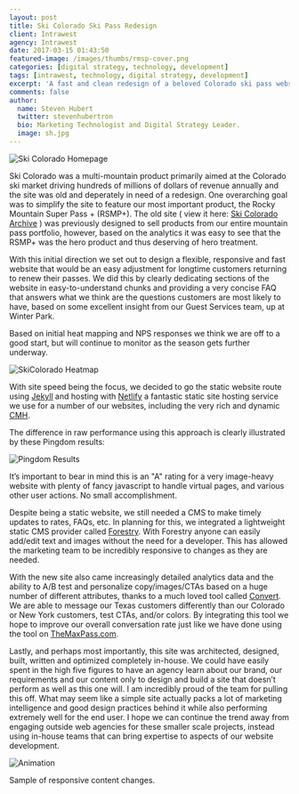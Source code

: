 ```yaml
---
layout: post
title: Ski Colorado Ski Pass Redesign
client: Intrawest
agency: Intrawest
date: 2017-03-15 01:43:50
featured-image: /images/thumbs/rmsp-cover.png
categories: [digital strategy, technology, development]
tags: [intrawest, technology, digital strategy, development]
excerpt: 'A fast and clean redesign of a beloved Colorado ski pass website backed by a static site CMS featuring quick load times and clear messaging.'
comments: false
author:
  name: Steven Hubert
  twitter: stevenhubertron
  bio: Marketing Technologist and Digital Strategy Leader.
  image: sh.jpg
---
```


![Ski Colorado Homepage](/images/sc_home.png)

Ski Colorado was a multi-mountain product primarily aimed at the Colorado ski market driving hundreds of millions of dollars of revenue annually and the site was old and deperately in need of a redesign. One overarching goal was to simplify the site to feature our most important product, the Rocky Mountain Super Pass + (RSMP+). The old site ( view it here: [Ski Colorado Archive](http://bit.ly/2nK78AP) ) was previously designed to sell products from our entire mountain pass portfolio, however, based on the analytics it was easy to see that the RSMP+ was the hero product and thus deserving of hero treatment.

With this initial direction we set out to design a flexible, responsive and fast website that would be an easy adjustment for longtime customers returning to renew their passes. We did this by clearly dedicating sections of the website in easy-to-understand chunks and providing a very concise FAQ that answers what we think are the questions customers are most likely to have, based on some excellent insight from our Guest Services team, up at Winter Park.

Based on initial heat mapping and NPS responses we think we are off to a good start, but will continue to monitor as the season gets further underway.

![SkiColorado Heatmap](/images/p1372.jpeg)

With site speed being the focus, we decided to go the static website route using [Jekyll](https://jekyllrb.com/) and hosting with [Netlify](https://www.netlify.com/) a fantastic static site hosting service we use for a number of our websites, including the very rich and dynamic [CMH](https://www.canadianmountainholidays.com/).

The difference in raw performance using this approach is clearly illustrated by these Pingdom results:

![Pingdom Results](/images/pingdom.jpg)

It’s important to bear in mind this is an "A" rating for a very image-heavy website with plenty of fancy javascript to handle virtual pages, and various other user actions. No small accomplishment.

Despite being a static website, we still needed a CMS to make timely updates to rates, FAQs, etc. In planning for this, we integrated a lightweight static CMS provider called [Forestry](https://forestry.io/). With Forestry anyone can easily add/edit text and images without the need for a developer. This has allowed the marketing team to be incredibly responsive to changes as they are needed.

With the new site also came increasingly detailed analytics data and the ability to A/B test and personalize copy/images/CTAs based on a huge number of different attributes, thanks to a much loved tool called [Convert](https://www.convert.com/). We are able to message our Texas customers differently than our Colorado or New York customers, test CTAs, and/or colors. By integrating this tool we hope to improve our overall conversation rate just like we have done using the tool on [TheMaxPass.com](https://www.themaxpass.com/).

Lastly, and perhaps most importantly, this site was architected, designed, built, written and optimized completely in-house. We could have easily spent in the high five figures to have an agency learn about our brand, our requirements and our content only to design and build a site that doesn’t perform as well as this one will. I am incredibly proud of the team for pulling this off. What may seem like a simple site actually packs a lot of marketing intelligence and good design practices behind it while also performing extremely well for the end user. I hope we can continue the trend away from engaging outside web agencies for these smaller scale projects, instead using in-house teams that can bring expertise to aspects of our website development.

![Animation](/videos/skico-responsive.gif)

Sample of responsive content changes.

